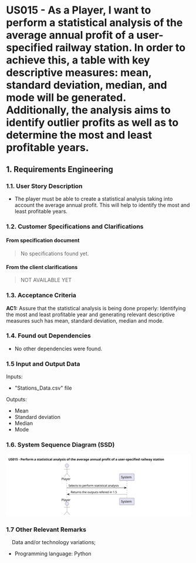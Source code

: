 # US015 - As a Player, I want to perform a statistical analysis of the average annual profit of a user-specified railway station. In order to achieve this, a table with key descriptive measures: mean, standard deviation, median, and mode will be generated. Additionally, the analysis aims to identify outlier profits as well as to determine the most and least profitable years.

## 1. Requirements Engineering

### 1.1. User Story Description

- The player must be able to create a statistical analysis taking into account the average annual profit. This will help to identify the most and least profitable years.

### 1.2. Customer Specifications and Clarifications 

#### From specification document
> No specifications found yet.

#### From the client clarifications
> NOT AVAILABLE YET

### 1.3. Acceptance Criteria

**AC1:** Assure that the statistical analysis is being done properly: Identifying the most and least profitable year and generating relevant descriptive measures such has mean, standard deviation, median and mode.

### 1.4. Found out Dependencies

- No other dependencies were found.

### 1.5 Input and Output Data

Inputs:
- "Stations_Data.csv" file

Outputs:
- Mean
- Standard deviation
- Median
- Mode

### 1.6. System Sequence Diagram (SSD)

![US015-SSD](svg/US015-SSD.svg)

### 1.7 Other Relevant Remarks

&nbsp; &nbsp; Data and/or technology variations;  
- Programming language: Python
